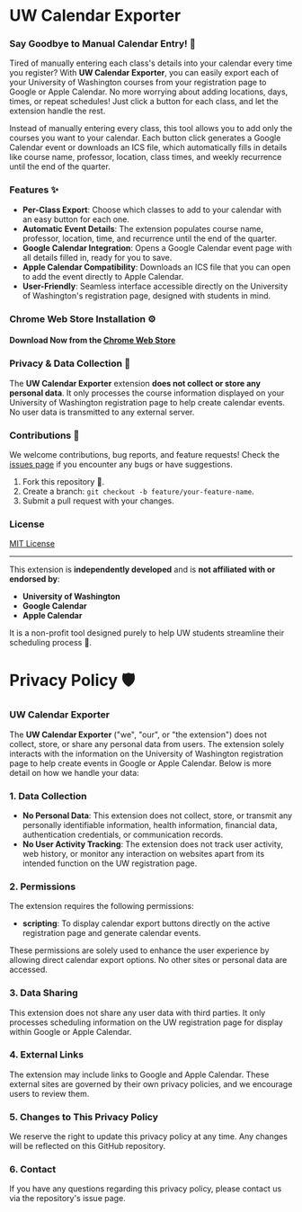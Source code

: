 # UW Calendar Exporter

### Say Goodbye to Manual Calendar Entry! 📅

Tired of manually entering each class's details into your calendar every time you register? With **UW Calendar Exporter**, you can easily export each of your University of Washington courses from your registration page to Google or Apple Calendar. No more worrying about adding locations, days, times, or repeat schedules! Just click a button for each class, and let the extension handle the rest.

Instead of manually entering every class, this tool allows you to add only the courses you want to your calendar. Each button click generates a Google Calendar event or downloads an ICS file, which automatically fills in details like course name, professor, location, class times, and weekly recurrence until the end of the quarter.

### Features ✨

- **Per-Class Export**: Choose which classes to add to your calendar with an easy button for each one.
- **Automatic Event Details**: The extension populates course name, professor, location, time, and recurrence until the end of the quarter.
- **Google Calendar Integration**: Opens a Google Calendar event page with all details filled in, ready for you to save.
- **Apple Calendar Compatibility**: Downloads an ICS file that you can open to add the event directly to Apple Calendar.
- **User-Friendly**: Seamless interface accessible directly on the University of Washington's registration page, designed with students in mind.

### Chrome Web Store Installation ⚙️

#### Download Now from the [Chrome Web Store](#)

### Privacy & Data Collection 🔐

The **UW Calendar Exporter** extension **does not collect or store any personal data**. It only processes the course information displayed on your University of Washington registration page to help create calendar events. No user data is transmitted to any external server.

### Contributions 🤝

We welcome contributions, bug reports, and feature requests! Check the [issues page](https://github.com/your-username/uw-calendar-exporter/issues) if you encounter any bugs or have suggestions.

1. Fork this repository 🍴.
2. Create a branch: `git checkout -b feature/your-feature-name`.
3. Submit a pull request with your changes.

### License

[MIT License](LICENSE)

---

This extension is **independently developed** and is **not affiliated with or endorsed by**:
- **University of Washington**
- **Google Calendar**
- **Apple Calendar**

It is a non-profit tool designed purely to help UW students streamline their scheduling process 📘.

# Privacy Policy 🛡️

### UW Calendar Exporter

The **UW Calendar Exporter** ("we", "our", or "the extension") does not collect, store, or share any personal data from users. The extension solely interacts with the information on the University of Washington registration page to help create events in Google or Apple Calendar. Below is more detail on how we handle your data:

### 1. **Data Collection** 
- **No Personal Data**: This extension does not collect, store, or transmit any personally identifiable information, health information, financial data, authentication credentials, or communication records.
- **No User Activity Tracking**: The extension does not track user activity, web history, or monitor any interaction on websites apart from its intended function on the UW registration page.

### 2. **Permissions** 
The extension requires the following permissions:
- **scripting**: To display calendar export buttons directly on the active registration page and generate calendar events.

These permissions are solely used to enhance the user experience by allowing direct calendar export options. No other sites or personal data are accessed.

### 3. **Data Sharing** 
This extension does not share any user data with third parties. It only processes scheduling information on the UW registration page for display within Google or Apple Calendar.

### 4. **External Links** 
The extension may include links to Google and Apple Calendar. These external sites are governed by their own privacy policies, and we encourage users to review them.

### 5. **Changes to This Privacy Policy** 
We reserve the right to update this privacy policy at any time. Any changes will be reflected on this GitHub repository.

### 6. **Contact** 
If you have any questions regarding this privacy policy, please contact us via the repository's issue page.
